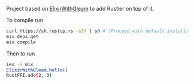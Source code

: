 Project based on [ElixirWithGleam](https://github.com/midas-framework/elixir_with_gleam) to add Rustler on top of it.

To compile run

````sh
curl https://sh.rustup.rs -sSf | sh # (Proceed with default install)
mix deps.get
mix compile
````

Then to run

````sh
iex -S mix
ElixirWithGleam.hello()
RustFFI.add(2, 3)
````